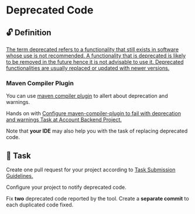 Deprecated Code
====

## :unlock: Definition

[The term deprecated refers to a functionality that still exists in software whose use is not recommended. A functionality that is deprecated is likely to be removed in the future hence it is not advisable to use it. Deprecated functionalities are usually replaced or updated with newer versions.](https://www.baeldung.com/cs/deprecated-vs-obsolete) 


### Maven Compiler Plugin

You can use [maven compiler plugin](https://maven.apache.org/plugins/maven-compiler-plugin/compile-mojo.html) to allert about deprecation and warnings.

Hands on with [Configure maven-compiler-plugin to fail with deprecation and warnings Task at Account Backend Project.](https://github.com/persapiens-classes/account-backend/issues/125)


Note that **your IDE** may also help you with the task of replacing deprecated code.

## :construction_worker: Task

Create one pull request for your project according to [Task Submission Guidelines.](../../assessment.md#task-submission)

Configure your project to notify deprecated code.

Fix **two** deprecated code reported by the tool. Create a **separate commit** to each duplicated code fixed.
